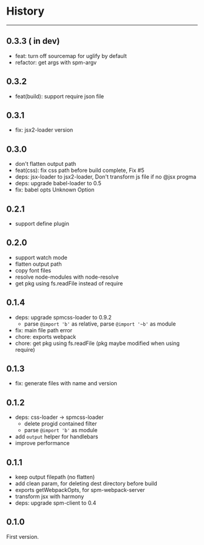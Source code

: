 # History

---

## 0.3.3 ( in dev)

- feat: turn off sourcemap for uglify by default
- refactor: get args with spm-argv

## 0.3.2

- feat(build): support require json file

## 0.3.1

- fix: jsx2-loader version

## 0.3.0

- don't flatten output path
- feat(css): fix css path before build complete, Fix #5
- deps: jsx-loader to jsx2-loader, Don't transform js file if no @jsx progma
- deps: upgrade babel-loader to 0.5
- fix: babel opts Unknown Option

## 0.2.1

- support define plugin

## 0.2.0

- support watch mode
- flatten output path
- copy font files
- resolve node-modules with node-resolve
- get pkg using fs.readFile instead of require

## 0.1.4

- deps: upgrade spmcss-loader to 0.9.2
  - parse `@import 'b'` as relative, parse `@import '~b'` as module
- fix: main file path error
- chore: exports webpack
- chore: get pkg using fs.readFile (pkg maybe modified when using require)

## 0.1.3

- fix: generate files with name and version

## 0.1.2

- deps: css-loader -> spmcss-loader
  - delete progid contained filter
  - parse `@import 'b'` as module
- add `output` helper for handlebars
- improve performance

## 0.1.1

- keep output filepath (no flatten)
- add clean param, for deleting dest directory before build
- exports getWebpackOpts, for spm-webpack-server
- transform jsx with harmony 
- deps: upgrade spm-client to 0.4

## 0.1.0

First version.
